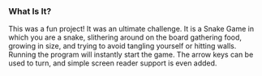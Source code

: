 ### What Is It?
This was a fun project! It was an ultimate challenge. It is a Snake Game in which you are a snake, slithering around on the board gathering food, growing in size, and trying to avoid tangling yourself or hitting walls. Running the program will instantly start the game. The arrow keys can be used to turn, and simple screen reader support is even added.